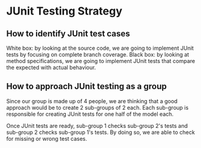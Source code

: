 
# JUnit Testing Strategy

## How to identify JUnit test cases

White box: by looking at the source code, we are going to implement
JUnit tests by focusing on complete branch coverage.
Black box: by looking at method specifications, we are going to 
implement JUnit tests that compare the expected with actual 
behaviour. 

## How to approach JUnit testing as a group

Since our group is made up of 4 people, we are thinking
that a good approach would be to create 2 sub-groups of 2 each.
Each sub-group is responsible for creating JUnit tests for one half of
the model each.

Once JUnit tests are ready, sub-group 1 checks sub-group 2's tests
and sub-group 2 checks sub-group 1's tests.
By doing so, we are able to check for missing or wrong test cases.
